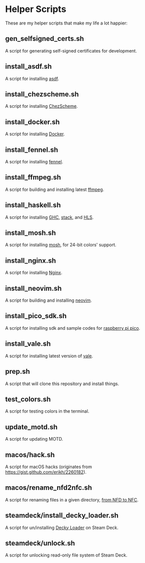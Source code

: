 # Helper Scripts

These are my helper scripts that make my life a lot happier:

## gen_selfsigned_certs.sh

A script for generating self-signed certificates for development.

## install_asdf.sh

A script for installing [asdf](https://github.com/asdf-vm/asdf).

## install_chezscheme.sh

A script for installing [ChezScheme](https://github.com/racket/ChezScheme).

## install_docker.sh

A script for installing [Docker](https://www.docker.com/).

## install_fennel.sh

A script for installing [fennel](https://fennel-lang.org/setup#downloading-fennel).

## install_ffmpeg.sh

A script for building and installing latest [ffmpeg](https://www.ffmpeg.org/).

## install_haskell.sh

A script for installing [GHC](https://www.haskell.org/ghc/), [stack](https://github.com/commercialhaskell/stack), and [HLS](https://github.com/haskell/haskell-language-server).

## install_mosh.sh

A script for installing [mosh](https://github.com/mobile-shell/mosh/issues/928), for 24-bit colors' support.

## install_nginx.sh

A script for installing [Nginx](https://www.nginx.com/).

## install_neovim.sh

A script for building and installing [neovim](https://neovim.io/).

## install_pico_sdk.sh

A script for installing sdk and sample codes for [raspberry pi pico](https://datasheets.raspberrypi.org/pico/getting-started-with-pico.pdf).

## install_vale.sh

A script for installing latest version of [vale](https://github.com/errata-ai/vale/).

## prep.sh

A script that will clone this repository and install things.

## test_colors.sh

A script for testing colors in the terminal.

## update_motd.sh

A script for updating MOTD.

## macos/hack.sh

A script for macOS hacks (originates from https://gist.github.com/erikh/2260182).

## macos/rename_nfd2nfc.sh

A script for renaming files in a given directory, [from NFD to NFC](https://en.wikipedia.org/wiki/Unicode_equivalence).

## steamdeck/install_decky_loader.sh

A script for un/installing [Decky Loader](https://github.com/SteamDeckHomebrew/decky-loader) on Steam Deck.

## steamdeck/unlock.sh

A script for unlocking read-only file system of Steam Deck.

